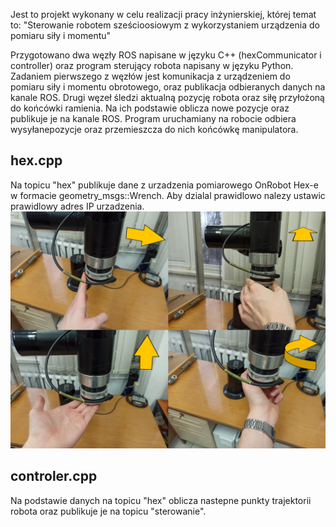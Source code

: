 Jest to projekt wykonany w celu realizacji pracy inżynierskiej, której temat to: "Sterowanie robotem sześcioosiowym z wykorzystaniem urządzenia do pomiaru siły i momentu" 

Przygotowano dwa węzły ROS napisane w języku C++ (hexCommunicator i controller) oraz program sterujący robota napisany w języku Python. Zadaniem pierwszego z węzłów jest komunikacja z urządzeniem do pomiaru siły i momentu obrotowego, oraz publikacja odbieranych danych na kanale ROS. Drugi węzeł śledzi aktualną pozycję robota oraz siłę przyłożoną do końcówki ramienia. Na ich podstawie oblicza nowe pozycje oraz publikuje je na kanale ROS. Program uruchamiany na robocie odbiera wysyłanepozycje oraz przemieszcza do nich końcówkę manipulatora.

## hex.cpp
Na topicu "hex" publikuje dane z urzadzenia pomiarowego OnRobot Hex-e w formacie geometry_msgs::Wrench. Aby dzialal prawidlowo nalezy ustawic prawidlowy adres IP urzadzenia.
![Image](https://github.com/MateuszKochanski/mk_inz/blob/master/images/testy_.png)
## controler.cpp
Na podstawie danych na topicu "hex" oblicza nastepne punkty trajektorii robota oraz publikuje je na topicu "sterowanie".
<h1 align="center">

